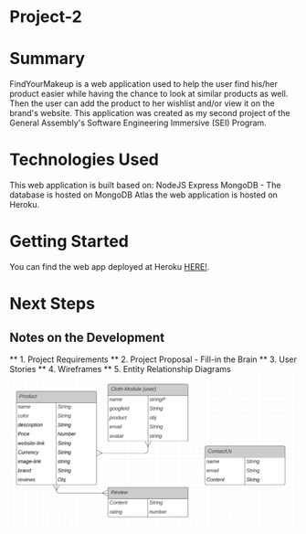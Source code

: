 # Project-2
# Summary

FindYourMakeup is a web application used to help the user find his/her product easier while having the chance to look at similar products as well. Then the user can add the product to her wishlist and/or view it on the brand's website. This application was created as my second project of the General Assembly's Software Engineering Immersive (SEI) Program.
# Technologies Used
This web application is built based on:
NodeJS
Express
MongoDB - The database is hosted on MongoDB Atlas
the web application is hosted on Heroku.

# Getting Started
You can find the web app deployed at Heroku [HERE!](http://projectgasei2.herokuapp.com/).

# Next Steps
## Notes on the Development
** 1. Project Requirements
** 2. Project Proposal - Fill-in the Brain
** 3. User Stories
** 4. Wireframes
** 5. Entity Relationship Diagrams
![Alt Entity Relationship Diagrams](https://github.com/sanasdh/Project-2/blob/master/public/images/Databse%20ER.JPG?raw=true)
